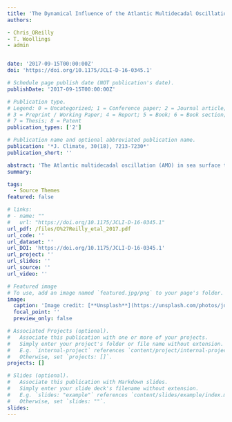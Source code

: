 ```yaml
---
title: 'The Dynamical Influence of the Atlantic Multidecadal Oscillation on Continental Climate'
authors:

- Chris_OReilly
- T. Woollings
- admin 


date: '2017-09-15T00:00:00Z'
doi: 'https://doi.org/10.1175/JCLI-D-16-0345.1'

# Schedule page publish date (NOT publication's date).
publishDate: '2017-09-15T00:00:00Z'

# Publication type.
# Legend: 0 = Uncategorized; 1 = Conference paper; 2 = Journal article;
# 3 = Preprint / Working Paper; 4 = Report; 5 = Book; 6 = Book section;
# 7 = Thesis; 8 = Patent
publication_types: ['2']

# Publication name and optional abbreviated publication name.
publication: '*J. Climate, 30(18), 7213-7230*'
publication_short: ''

abstract: 'The Atlantic multidecadal oscillation (AMO) in sea surface temperature (SST) has been shown to influence the climate of the surrounding continents. However, it is unclear to what extent the observed impact of the AMO is related to the thermodynamical influence of the SST variability or the changes in large-scale atmospheric circulation. Here, an analog method is used to decompose the observed impact of the AMO into dynamical and residual components of surface air temperature (SAT) and precipitation over the adjacent continents. Over Europe the influence of the AMO is clearest during the summer, when the warm SAT anomalies are interpreted to be primarily thermodynamically driven by warm upstream SST anomalies but also amplified by the anomalous atmospheric circulation. The overall precipitation response to the AMO in summer is generally less significant than the SAT but is mostly dynamically driven. The decomposition is also applied to the North American summer and the Sahel rainy season. Both dynamical and residual influences on the anomalous precipitation over the Sahel are substantial, with the former dominating over the western Sahel region and the latter being largest over the eastern Sahel region. The results have potential implications for understanding the spread in AMO variability in coupled climate models and decadal prediction systems.'
summary: 

tags:
  - Source Themes
featured: false

# links:
# - name: ""
#   url: "https://doi.org/10.1175/JCLI-D-16-0345.1"
url_pdf: /files/O%27Reilly_etal_2017.pdf
url_code: ''
url_dataset: ''
url_DOI: 'https://doi.org/10.1175/JCLI-D-16-0345.1'
url_project: ''
url_slides: ''
url_source: ''
url_video: ''

# Featured image
# To use, add an image named `featured.jpg/png` to your page's folder.
image:
  caption: 'Image credit: [**Unsplash**](https://unsplash.com/photos/jdD8gXaTZsc)'
  focal_point: ''
  preview_only: false

# Associated Projects (optional).
#   Associate this publication with one or more of your projects.
#   Simply enter your project's folder or file name without extension.
#   E.g. `internal-project` references `content/project/internal-project/index.md`.
#   Otherwise, set `projects: []`.
projects: []

# Slides (optional).
#   Associate this publication with Markdown slides.
#   Simply enter your slide deck's filename without extension.
#   E.g. `slides: "example"` references `content/slides/example/index.md`.
#   Otherwise, set `slides: ""`.
slides:
---
```


